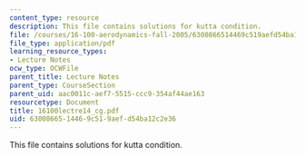 ```yaml
---
content_type: resource
description: This file contains solutions for kutta condition.
file: /courses/16-100-aerodynamics-fall-2005/6300866514469c519aefd54ba12c2e36_16100lectre14_cg.pdf
file_type: application/pdf
learning_resource_types:
- Lecture Notes
ocw_type: OCWFile
parent_title: Lecture Notes
parent_type: CourseSection
parent_uid: aac0011c-aef7-5515-ccc9-354af44ae163
resourcetype: Document
title: 16100lectre14_cg.pdf
uid: 63008665-1446-9c51-9aef-d54ba12c2e36
---
```

This file contains solutions for kutta condition.

